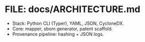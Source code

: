 # FILE: docs/ARCHITECTURE.md
- Stack: Python CLI (Typer), YAML, JSON, CycloneDX.
- Core: mapper, sbom generator, patent scaffold.
- Provenance pipeline: hashing + JSON logs.
